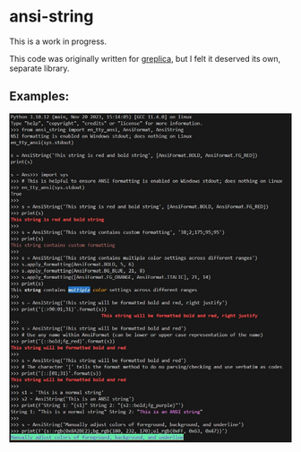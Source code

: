# ansi-string

This is a work in progress.

This code was originally written for [greplica](https://pypi.org/project/greplica/), but I felt it deserved its own, separate library.

## Examples:

![Examples](https://raw.githubusercontent.com/Tails86/ansi-string/edfa8234f9b408c594c3659585c4e2c6de602cb8/docs/examples.jpg)